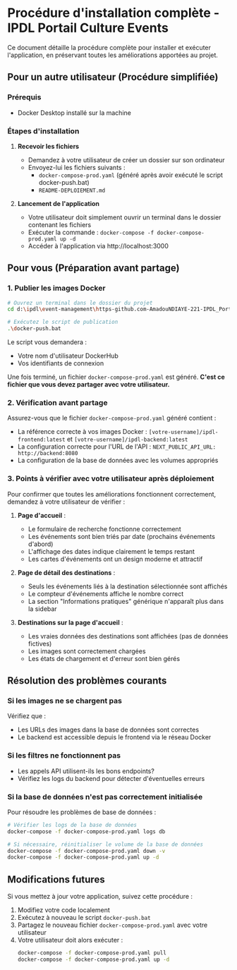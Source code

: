 # Procédure d'installation complète - IPDL Portail Culture Events

Ce document détaille la procédure complète pour installer et exécuter l'application, en préservant toutes les améliorations apportées au projet.

## Pour un autre utilisateur (Procédure simplifiée)

### Prérequis
- Docker Desktop installé sur la machine

### Étapes d'installation

1. **Recevoir les fichiers**
   - Demandez à votre utilisateur de créer un dossier sur son ordinateur
   - Envoyez-lui les fichiers suivants :
     - `docker-compose-prod.yaml` (généré après avoir exécuté le script docker-push.bat)
     - `README-DEPLOIEMENT.md`

2. **Lancement de l'application**
   - Votre utilisateur doit simplement ouvrir un terminal dans le dossier contenant les fichiers
   - Exécuter la commande : `docker-compose -f docker-compose-prod.yaml up -d`
   - Accéder à l'application via http://localhost:3000

## Pour vous (Préparation avant partage)

### 1. Publier les images Docker

```bash
# Ouvrez un terminal dans le dossier du projet
cd d:\ipdl\event-management\https-github.com-AmadouNDIAYE-221-IPDL_Portail_Culture_Events

# Exécutez le script de publication
.\docker-push.bat
```

Le script vous demandera :
- Votre nom d'utilisateur DockerHub
- Vos identifiants de connexion

Une fois terminé, un fichier `docker-compose-prod.yaml` est généré. **C'est ce fichier que vous devez partager avec votre utilisateur.**

### 2. Vérification avant partage

Assurez-vous que le fichier `docker-compose-prod.yaml` généré contient :

- La référence correcte à vos images Docker : `[votre-username]/ipdl-frontend:latest` et `[votre-username]/ipdl-backend:latest`
- La configuration correcte pour l'URL de l'API : `NEXT_PUBLIC_API_URL: http://backend:8080`
- La configuration de la base de données avec les volumes appropriés

### 3. Points à vérifier avec votre utilisateur après déploiement

Pour confirmer que toutes les améliorations fonctionnent correctement, demandez à votre utilisateur de vérifier :

1. **Page d'accueil** :
   - Le formulaire de recherche fonctionne correctement
   - Les événements sont bien triés par date (prochains événements d'abord)
   - L'affichage des dates indique clairement le temps restant
   - Les cartes d'événements ont un design moderne et attractif

2. **Page de détail des destinations** :
   - Seuls les événements liés à la destination sélectionnée sont affichés
   - Le compteur d'événements affiche le nombre correct
   - La section "Informations pratiques" générique n'apparaît plus dans la sidebar

3. **Destinations sur la page d'accueil** :
   - Les vraies données des destinations sont affichées (pas de données fictives)
   - Les images sont correctement chargées
   - Les états de chargement et d'erreur sont bien gérés

## Résolution des problèmes courants

### Si les images ne se chargent pas

Vérifiez que :
- Les URLs des images dans la base de données sont correctes
- Le backend est accessible depuis le frontend via le réseau Docker

### Si les filtres ne fonctionnent pas

- Les appels API utilisent-ils les bons endpoints?
- Vérifiez les logs du backend pour détecter d'éventuelles erreurs

### Si la base de données n'est pas correctement initialisée

Pour résoudre les problèmes de base de données :

```bash
# Vérifier les logs de la base de données
docker-compose -f docker-compose-prod.yaml logs db

# Si nécessaire, réinitialiser le volume de la base de données
docker-compose -f docker-compose-prod.yaml down -v
docker-compose -f docker-compose-prod.yaml up -d
```

## Modifications futures

Si vous mettez à jour votre application, suivez cette procédure :

1. Modifiez votre code localement
2. Exécutez à nouveau le script `docker-push.bat`
3. Partagez le nouveau fichier `docker-compose-prod.yaml` avec votre    utilisateur
4. Votre utilisateur doit alors exécuter :
   ```bash
   docker-compose -f docker-compose-prod.yaml pull
   docker-compose -f docker-compose-prod.yaml up -d
   ```
